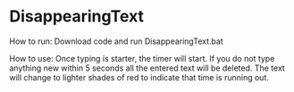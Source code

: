 ﻿# DisappearingText

How to run: Download code and run DisappearingText.bat

How to use: Once typing is starter, the timer will start. If you do not type anything new within 5 seconds all the entered text will be deleted. The text will change to lighter shades of red to indicate that time is running out.
